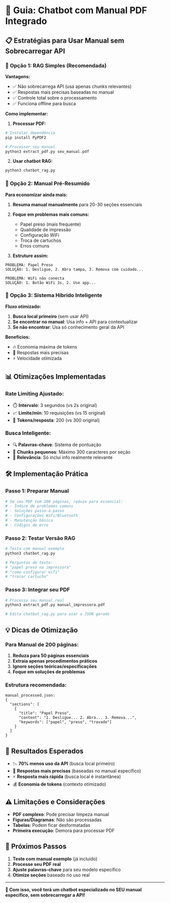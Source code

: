 # 🚀 Guia: Chatbot com Manual PDF Integrado

## 📋 Estratégias para Usar Manual sem Sobrecarregar API

### 🎯 **Opção 1: RAG Simples (Recomendada)**

**Vantagens:**
- ✅ Não sobrecarrega API (usa apenas chunks relevantes)
- ✅ Respostas mais precisas baseadas no manual
- ✅ Controle total sobre o processamento
- ✅ Funciona offline para busca

**Como implementar:**

1. **Processar PDF:**
```bash
# Instalar dependência
pip install PyPDF2

# Processar seu manual
python3 extract_pdf.py seu_manual.pdf
```

2. **Usar chatbot RAG:**
```bash
python3 chatbot_rag.py
```

### 🎯 **Opção 2: Manual Pré-Resumido**

**Para economizar ainda mais:**

1. **Resuma manual manualmente** para 20-30 seções essenciais
2. **Foque em problemas mais comuns:**
   - Papel preso (mais frequente)
   - Qualidade de impressão
   - Configuração WiFi
   - Troca de cartuchos
   - Erros comuns

3. **Estruture assim:**
```
PROBLEMA: Papel Preso
SOLUÇÃO: 1. Desligue, 2. Abra tampa, 3. Remova com cuidado...

PROBLEMA: WiFi não conecta
SOLUÇÃO: 1. Botão WiFi 3s, 2. Use app...
```

### 🎯 **Opção 3: Sistema Híbrido Inteligente**

**Fluxo otimizado:**

1. **Busca local primeiro** (sem usar API)
2. **Se encontrar no manual**: Usa info + API para contextualizar
3. **Se não encontrar**: Usa só conhecimento geral da API

**Benefícios:**
- 🔥 Economia máxima de tokens
- 🎯 Respostas mais precisas
- ⚡ Velocidade otimizada

## 📊 **Otimizações Implementadas**

### **Rate Limiting Ajustado:**
- ⏱️ **Intervalo**: 3 segundos (vs 2s original)
- 📈 **Limite/min**: 10 requisições (vs 15 original)
- 🎯 **Tokens/resposta**: 200 (vs 300 original)

### **Busca Inteligente:**
- 🔍 **Palavras-chave**: Sistema de pontuação
- 📑 **Chunks pequenos**: Máximo 300 caracteres por seção
- 🎯 **Relevância**: Só inclui info realmente relevante

## 🛠️ **Implementação Prática**

### **Passo 1: Preparar Manual**

```bash
# Se seu PDF tem 200 páginas, reduza para essencial:
# - Índice de problemas comuns
# - Soluções passo-a-passo
# - Configurações WiFi/Bluetooth
# - Manutenção básica
# - Códigos de erro
```

### **Passo 2: Testar Versão RAG**

```bash
# Testa com manual exemplo
python3 chatbot_rag.py

# Perguntas de teste:
# "papel preso na impressora"
# "como configurar wifi"
# "trocar cartucho"
```

### **Passo 3: Integrar seu PDF**

```bash
# Processa seu manual real
python3 extract_pdf.py manual_impressora.pdf

# Edita chatbot_rag.py para usar o JSON gerado
```

## 💡 **Dicas de Otimização**

### **Para Manual de 200 páginas:**

1. **Reduza para 50 páginas essenciais**
2. **Extraia apenas procedimentos práticos**
3. **Ignore seções teóricas/especificações**
4. **Foque em soluções de problemas**

### **Estrutura recomendada:**
```
manual_processed.json:
{
  "sections": [
    {
      "title": "Papel Preso",
      "content": "1. Desligue... 2. Abra... 3. Remova...",
      "keywords": ["papel", "preso", "travado"]
    }
  ]
}
```

## 🎯 **Resultados Esperados**

- 📉 **70% menos uso da API** (busca local primeiro)
- 🎯 **Respostas mais precisas** (baseadas no manual específico)
- ⚡ **Resposta mais rápida** (busca local é instantânea)
- 💰 **Economia de tokens** (contexto otimizado)

## ⚠️ **Limitações e Considerações**

- **PDF complexo**: Pode precisar limpeza manual
- **Figuras/Diagramas**: Não são processadas
- **Tabelas**: Podem ficar desformatadas
- **Primeira execução**: Demora para processar PDF

## 🚀 **Próximos Passos**

1. **Teste com manual exemplo** (já incluído)
2. **Processe seu PDF real**
3. **Ajuste palavras-chave** para seu modelo específico
4. **Otimize seções** baseado no uso real

---

**🎉 Com isso, você terá um chatbot especializado no SEU manual específico, sem sobrecarregar a API!**
